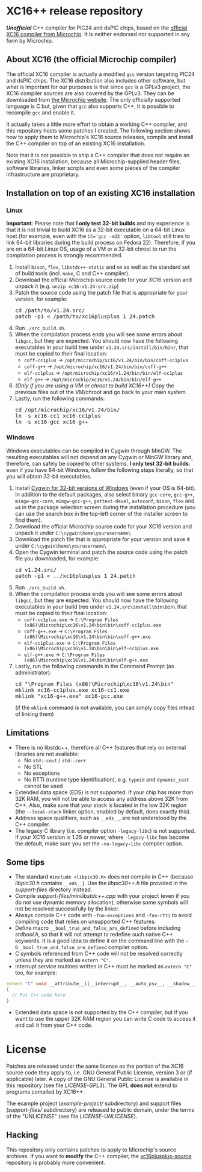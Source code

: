 # XC16++ release repository

***Unofficial*** C++ compiler for PIC24 and dsPIC chips, based on the [official
XC16 compiler from Microchip](http://www.microchip.com/pagehandler/en_us/devtools/mplabxc/).
It is neither endorsed nor supported in any form by Microchip.

## About XC16 (the official Microchip compiler)

The official XC16 compiler is actually a modified `gcc` version targeting PIC24
and dsPIC chips. The XC16 distribution also includes other software, but what is
important for our purposes is that since `gcc` is a GPLv3 project, the XC16
compiler sources are also covered by the GPLv3.
They can be downloaded from [the Microchip website](http://www.microchip.com/archived).
The only officially supported language is C but, given that `gcc` also supports
C++, it is possible to recompile `gcc` and enable it.

It actually takes a little more effort to obtain a working C++ compiler, and
this repository hosts some patches I created. The following section shows how to
apply them to Microchip's XC16 source releases, compile and install the C++
compiler on top of an existing XC16 installation.

Note that it is not possible to ship a C++ compiler that does not require an
existing XC16 installation, because all Microchip-supplied header files,
software libraries, linker scripts and even some pieces of the compiler
infrastructure are proprietary.

## Installation on top of an existing XC16 installation

### Linux

**Important**: Please note that **I only test 32-bit builds** and my experience
is that it is not trivial to build XC16 as a 32-bit executable on a 64-bit Linux
host (for example, even with the `CC='gcc -m32'` option, `libtool` still tries
to link 64-bit libraries during the build process on Fedora 22). Therefore, if
you are on a 64-bit Linux OS, usage of a VM or a 32-bit chroot to run the
compilation process is strongly recommended.

 1. Install `bison`, `flex`, `libstdc++-static` and `m4` as well as the standard
    set of build tools (incl. `make`, C and C++ compiler).
 2. Download the official Microchip source code for your XC16 version and unpack
    it (e.g. `unzip xc16-v1.24-src.zip`)
 3. Patch the source code using the patch file that is appropriate for your
    version, for example:
    <pre>cd /path/to/v1.24.src/
    patch -p1 < /path/to/xc16plusplus_1_24.patch</pre>
 4. Run `./src_build.sh`.
 5. When the compilation process ends you will see some errors about `libgcc`,
    but they are expected. You should now have the following executables in your
    build tree under `v1.24.src/install/bin/bin/`, that must be copied to
    their final location:
     * `coff-cc1plus` &rarr; `/opt/microchip/xc16/v1.24/bin/bin/coff-cc1plus`
     * `coff-g++` &rarr; `/opt/microchip/xc16/v1.24/bin/bin/coff-g++`
     * `elf-cc1plus` &rarr; `/opt/microchip/xc16/v1.24/bin/bin/elf-cc1plus`
     * `elf-g++` &rarr; `/opt/microchip/xc16/v1.24/bin/bin/elf-g++`
 6. *(Only if you are using a VM or chroot to build XC16++)* Copy the previous
    files out of the VM/chroot and go back to your main system.
 7. Lastly, run the following commands:
    <pre>cd /opt/microchip/xc16/v1.24/bin/
    ln -s xc16-cc1 xc16-cc1plus
    ln -s xc16-gcc xc16-g++</pre>

### Windows

Windows executables can be compiled in Cygwin through MinGW. The resulting
executables will not depend on any Cygwin or MinGW library and, therefore, can
safely be copied to other systems. **I only test 32-bit builds**: even if you
have 64-bit Windows, follow the following steps literally, so that you will
obtain 32-bit executables.

 1. Install [Cygwin for 32-bit versions of Windows](http://cygwin.com/install.html)
    (even if your OS is 64-bit). In addition to the default packages, also
    select binary `gcc-core`, `gcc-g++`, `mingw-gcc-core`, `mingw-gcc-g++`,
    `gettext-devel`, `autoconf`, `bison`, `flex` and `m4` in the package
    selection screen during the installation procedure (you can use the search
    box in the top-left corner of the installer screen to find them).
 2. Download the official Microchip source code for your XC16 version and unpack
    it under `C:\cygwin\home\yourusername\`
 3. Download the patch file that is appropriate for your version and save it
    under `C:\cygwin\home\yourusername\`
 3. Open the Cygwin terminal and patch the source code using the patch file
    you downloaded, for example:
    <pre>cd v1.24.src/
    patch -p1 < ../xc16plusplus_1_24.patch</pre>
 4. Run `./src_build.sh`.
 5. When the compilation process ends you will see some errors about `libgcc`,
    but they are expected. You should now have the following executables in your
    build tree under `v1.24.src\install\bin\bin\` that must be copied to their
    final location:
     * `coff-cc1plus.exe` &rarr; `C:\Program Files (x86)\Microchip\xc16\v1.24\bin\bin\coff-cc1plus.exe`
     * `coff-g++.exe` &rarr; `C:\Program Files (x86)\Microchip\xc16\v1.24\bin\bin\coff-g++.exe`
     * `elf-cc1plus.exe` &rarr; `C:\Program Files (x86)\Microchip\xc16\v1.24\bin\bin\elf-cc1plus.exe`
     * `elf-g++.exe` &rarr; `C:\Program Files (x86)\Microchip\xc16\v1.24\bin\bin\elf-g++.exe`
 7. Lastly, run the following commands in the Command Prompt (as administrator):
    <pre>cd "\Program Files (x86)\Microchip\xc16\v1.24\bin"
    mklink xc16-cc1plus.exe xc16-cc1.exe
    mklink "xc16-g++.exe" xc16-gcc.exe</pre>
    (if the `mklink` command is not available, you can simply copy files intead
    of linking them)

## Limitations
 * There is no libstdc++, therefore all C++ features that rely on external
   libraries are not available:
    * No `std::cout` / `std::cerr`
    * No STL
    * No exceptions
    * No RTTI (runtime type identification), e.g. `typeid` and `dynamic_cast`
      cannot be used
 * Extended data space (EDS) is not supported. If your chip has more than 32K
   RAM, you will not be able to access any address above 32K from C++. Also,
   make sure that your stack is located in the low 32K region (the
   `--local-stack` linker option, enabled by default, does exactly this).
 * Address space qualifiers, such as `__eds__`, are not understood by the C++
   compiler.
 * The legacy C library (i.e. compiler option `-legacy-libc`) is not supported.
   If your XC16 version is 1.25 or newer, where `-legacy-libc` has become the
   default, make sure you set the `-no-legacy-libc` compiler option.

## Some tips
 * The standard `#include <libpic30.h>` does not compile in C++ (because
   *libpic30.h* contains `__eds__`). Use the *libpic30++.h* file provided in the
   *support-files* directory instead.
 * Compile *support-files/minilibstdc++.cpp* with your project (even if you do
   not use dynamic memory allocation), otherwise some symbols will not be
   resolved successfully by the linker.
 * Always compile C++ code with `-fno-exceptions` and `-fno-rtti` to avoid
   compiling code that relies on unsupported C++ features.
 * Define macro `__bool_true_and_false_are_defined` before including
   *stdbool.h*, so that it will not attempt to redefine such native C++
   keywords. It is a good idea to define it on the command line with the
   `-D__bool_true_and_false_are_defined` compiler option.
 * C symbols referenced from C++ code will not be resolved correctly unless they
   are marked as `extern "C"`.
 * Interrupt service routines written in C++ must be marked as `extern "C"` too,
   for example:
```C++
extern "C" void __attribute__((__interrupt__, __auto_psv__, __shadow__)) _T1Interrupt(void)
{
  // Put C++ code here
}
```
 * Extended data space is not supported by the C++ compiler, but if you want to
   use the upper 32K RAM region you can write C code to access it and call it
   from your C++ code.

# License

Patches are released under the same license as the portion of the XC16 source
code they apply to, i.e. GNU General Public License, version 3 or (if
applicable) later. A copy of the GNU General Public License is available in this
repository (see file *LICENSE-GPL3*). The GPL **does not** extend to programs
compiled by XC16++.

The example project (*example-project/* subdirectory) and support files
(*support-files/* subdirectory) are released to public domain, under the terms
of the "UNLICENSE" (see file *LICENSE-UNLICENSE*).

## Hacking

This repository only contains patches to apply to Microchip's source archives.
If you want to **modify** the C++ compiler, the
[xc16plusplus-source](https://github.com/fabio-d/xc16plusplus-source)
repository is probably more convenient.
